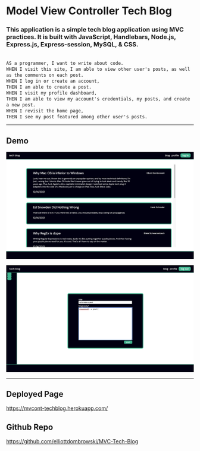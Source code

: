 # Model View Controller Tech Blog

### This application is a simple tech blog application using MVC practices. It is built with JavaScript, Handlebars, Node.js, Express.js, Express-session, MySQL, & CSS.

```

AS a programmer, I want to write about code.
WHEN I visit this site, I am able to view other user's posts, as well as the comments on each post.
WHEN I log in or create an account,
THEN I am able to create a post.
WHEN I visit my profile dashboard,
THEN I am able to view my account's credentials, my posts, and create a new post.
WHEN I revisit the home page, 
THEN I see my post featured among other user's posts.

```

---

## Demo

![Screenshot](/assets/techblog-1.png)

![Screenshot](/assets/techblog-2.png)

---

## Deployed Page

https://mvcont-techblog.herokuapp.com/

## Github Repo

https://github.com/elliottdombrowski/MVC-Tech-Blog
